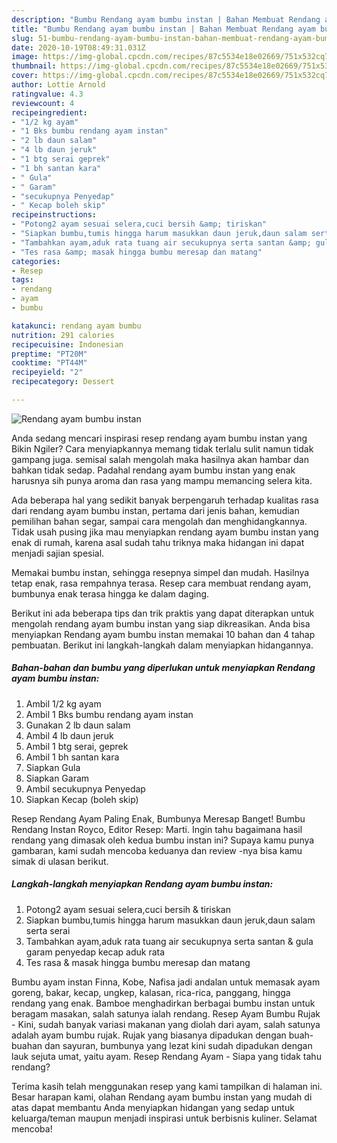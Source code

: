 ```yaml
---
description: "Bumbu Rendang ayam bumbu instan | Bahan Membuat Rendang ayam bumbu instan Yang Lezat Sekali"
title: "Bumbu Rendang ayam bumbu instan | Bahan Membuat Rendang ayam bumbu instan Yang Lezat Sekali"
slug: 51-bumbu-rendang-ayam-bumbu-instan-bahan-membuat-rendang-ayam-bumbu-instan-yang-lezat-sekali
date: 2020-10-19T08:49:31.031Z
image: https://img-global.cpcdn.com/recipes/87c5534e18e02669/751x532cq70/rendang-ayam-bumbu-instan-foto-resep-utama.jpg
thumbnail: https://img-global.cpcdn.com/recipes/87c5534e18e02669/751x532cq70/rendang-ayam-bumbu-instan-foto-resep-utama.jpg
cover: https://img-global.cpcdn.com/recipes/87c5534e18e02669/751x532cq70/rendang-ayam-bumbu-instan-foto-resep-utama.jpg
author: Lottie Arnold
ratingvalue: 4.3
reviewcount: 4
recipeingredient:
- "1/2 kg ayam"
- "1 Bks bumbu rendang ayam instan"
- "2 lb daun salam"
- "4 lb daun jeruk"
- "1 btg serai geprek"
- "1 bh santan kara"
- " Gula"
- " Garam"
- "secukupnya Penyedap"
- " Kecap boleh skip"
recipeinstructions:
- "Potong2 ayam sesuai selera,cuci bersih &amp; tiriskan"
- "Siapkan bumbu,tumis hingga harum masukkan daun jeruk,daun salam serta serai"
- "Tambahkan ayam,aduk rata tuang air secukupnya serta santan &amp; gula garam penyedap kecap aduk rata"
- "Tes rasa &amp; masak hingga bumbu meresap dan matang"
categories:
- Resep
tags:
- rendang
- ayam
- bumbu

katakunci: rendang ayam bumbu 
nutrition: 291 calories
recipecuisine: Indonesian
preptime: "PT20M"
cooktime: "PT44M"
recipeyield: "2"
recipecategory: Dessert

---
```



![Rendang ayam bumbu instan](https://img-global.cpcdn.com/recipes/87c5534e18e02669/751x532cq70/rendang-ayam-bumbu-instan-foto-resep-utama.jpg)

Anda sedang mencari inspirasi resep rendang ayam bumbu instan yang Bikin Ngiler? Cara menyiapkannya memang tidak terlalu sulit namun tidak gampang juga. semisal salah mengolah maka hasilnya akan hambar dan bahkan tidak sedap. Padahal rendang ayam bumbu instan yang enak harusnya sih punya aroma dan rasa yang mampu memancing selera kita.

Ada beberapa hal yang sedikit banyak berpengaruh terhadap kualitas rasa dari rendang ayam bumbu instan, pertama dari jenis bahan, kemudian pemilihan bahan segar, sampai cara mengolah dan menghidangkannya. Tidak usah pusing jika mau menyiapkan rendang ayam bumbu instan yang enak di rumah, karena asal sudah tahu triknya maka hidangan ini dapat menjadi sajian spesial.

Memakai bumbu instan, sehingga resepnya simpel dan mudah. Hasilnya tetap enak, rasa rempahnya terasa. Resep cara membuat rendang ayam, bumbunya enak terasa hingga ke dalam daging.


Berikut ini ada beberapa tips dan trik praktis yang dapat diterapkan untuk mengolah rendang ayam bumbu instan yang siap dikreasikan. Anda bisa menyiapkan Rendang ayam bumbu instan memakai 10 bahan dan 4 tahap pembuatan. Berikut ini langkah-langkah dalam menyiapkan hidangannya.

<!--inarticleads1-->

##### Bahan-bahan dan bumbu yang diperlukan untuk menyiapkan Rendang ayam bumbu instan:

1. Ambil 1/2 kg ayam
1. Ambil 1 Bks bumbu rendang ayam instan
1. Gunakan 2 lb daun salam
1. Ambil 4 lb daun jeruk
1. Ambil 1 btg serai, geprek
1. Ambil 1 bh santan kara
1. Siapkan  Gula
1. Siapkan  Garam
1. Ambil secukupnya Penyedap
1. Siapkan  Kecap (boleh skip)


Resep Rendang Ayam Paling Enak, Bumbunya Meresap Banget! Bumbu Rendang Instan Royco, Editor Resep: Marti. Ingin tahu bagaimana hasil rendang yang dimasak oleh kedua bumbu instan ini? Supaya kamu punya gambaran, kami sudah mencoba keduanya dan review -nya bisa kamu simak di ulasan berikut. 

<!--inarticleads2-->

##### Langkah-langkah menyiapkan Rendang ayam bumbu instan:

1. Potong2 ayam sesuai selera,cuci bersih &amp; tiriskan
1. Siapkan bumbu,tumis hingga harum masukkan daun jeruk,daun salam serta serai
1. Tambahkan ayam,aduk rata tuang air secukupnya serta santan &amp; gula garam penyedap kecap aduk rata
1. Tes rasa &amp; masak hingga bumbu meresap dan matang


Bumbu ayam instan Finna, Kobe, Nafisa jadi andalan untuk memasak ayam goreng, bakar, kecap, ungkep, kalasan, rica-rica, panggang, hingga rendang yang enak. Bamboe menghadirkan berbagai bumbu instan untuk beragam masakan, salah satunya ialah rendang. Resep Ayam Bumbu Rujak - Kini, sudah banyak variasi makanan yang diolah dari ayam, salah satunya adalah ayam bumbu rujak. Rujak yang biasanya dipadukan dengan buah-buahan dan sayuran, bumbunya yang lezat kini sudah dipadukan dengan lauk sejuta umat, yaitu ayam. Resep Rendang Ayam - Siapa yang tidak tahu rendang? 

Terima kasih telah menggunakan resep yang kami tampilkan di halaman ini. Besar harapan kami, olahan Rendang ayam bumbu instan yang mudah di atas dapat membantu Anda menyiapkan hidangan yang sedap untuk keluarga/teman maupun menjadi inspirasi untuk berbisnis kuliner. Selamat mencoba!
